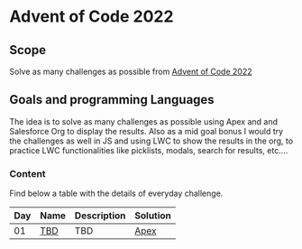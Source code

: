 # Advent of Code 2022

## Scope

Solve as many challenges as possible from [Advent of Code 2022](https://adventofcode.com/)

## Goals and programming Languages

The idea is to solve as many challenges as possible using Apex and and Salesforce Org to display the results.
Also as a mid goal bonus I would try the challenges as well in JS and using LWC to show the results in the org, to practice LWC functionalities like picklists, modals, search for results, etc....

### Content

Find below a table with the details of everyday challenge.

| Day | Name        | Description | Solution                   |
| :-- | :---------- | :---------- | :------------------------- |
| 01  | [TBD](Link) | TBD         | [Apex](linktobedetermined) |
